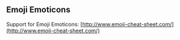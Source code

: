 Emoji Emoticons
--------

Support for Emoji Emoticons: [http://www.emoji-cheat-sheet.com/](http://www.emoji-cheat-sheet.com/)